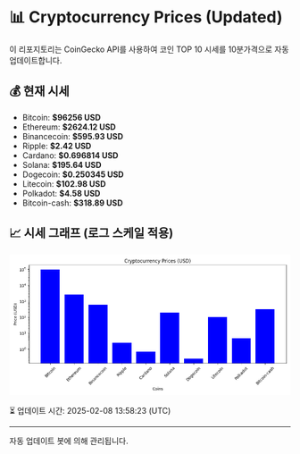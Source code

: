 
# 📊 Cryptocurrency Prices (Updated)

이 리포지토리는 CoinGecko API를 사용하여 코인 TOP 10 시세를 10분가격으로 자동 업데이트합니다.

## 💰 현재 시세
- Bitcoin: **$96256 USD**
- Ethereum: **$2624.12 USD**
- Binancecoin: **$595.93 USD**
- Ripple: **$2.42 USD**
- Cardano: **$0.696814 USD**
- Solana: **$195.64 USD**
- Dogecoin: **$0.250345 USD**
- Litecoin: **$102.98 USD**
- Polkadot: **$4.58 USD**
- Bitcoin-cash: **$318.89 USD**

## 📈 시세 그래프 (로그 스케일 적용)
![Crypto Prices](crypto_prices.png)

⏳ 업데이트 시간: 2025-02-08 13:58:23 (UTC)

---
자동 업데이트 봇에 의해 관리됩니다.
